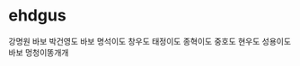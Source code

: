 # ehdgus
<!DOCTYPE html>
<html>
  <head>
      <title>순천술팟</title>
  </head>
  <body>
    <p>
    강명원 바보
    박건영도 바보
    명석이도 창우도 태정이도 종혁이도 중호도 현우도 성용이도
    바보 멍청이똥개개
    </p>
  </body>
</html>

